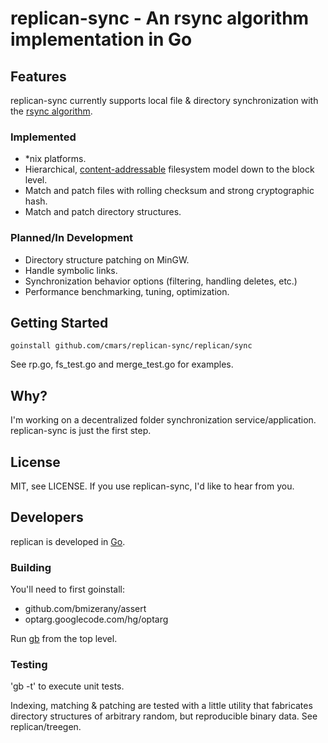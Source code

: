 
# replican-sync - An rsync algorithm implementation in Go #

## Features ##

replican-sync currently supports local file & directory synchronization with the [rsync algorithm](http://rsync.samba.org/tech_report/).

### Implemented ###

* *nix platforms.
* Hierarchical, [content-addressable](http://en.wikipedia.org/wiki/Content-addressable_storage) filesystem model down to the block level.
* Match and patch files with rolling checksum and strong cryptographic hash.
* Match and patch directory structures.

### Planned/In Development ###

* Directory structure patching on MinGW.
* Handle symbolic links.
* Synchronization behavior options (filtering, handling deletes, etc.)
* Performance benchmarking, tuning, optimization.

## Getting Started

	goinstall github.com/cmars/replican-sync/replican/sync

See rp.go, fs_test.go and merge_test.go for examples.

## Why?

I'm working on a decentralized folder synchronization service/application. 
replican-sync is just the first step.

## License

MIT, see LICENSE. If you use replican-sync, I'd like to hear from you.

## Developers

replican is developed in [Go](http://golang.org/).

### Building

You'll need to first goinstall:

* github.com/bmizerany/assert
* optarg.googlecode.com/hg/optarg

Run [gb](https://github.com/skelterjohn/go-gb) from the top level. 

### Testing

'gb -t' to execute unit tests.

Indexing, matching & patching are tested with a little utility that 
fabricates directory structures of arbitrary random, but reproducible binary data.
See replican/treegen.

